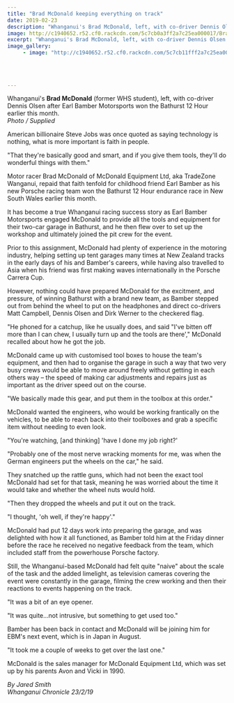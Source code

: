 ```yaml
---
title: "Brad McDonald keeping everything on track"
date: 2019-02-23
description: "Whanganui's Brad McDonald, left, with co-driver Dennis Olsen after Earl Bamber Motorsports won the Bathurst 12 Hour..."
image: http://c1940652.r52.cf0.rackcdn.com/5c7cb0a3ff2a7c25ea000017/Brad-McDonald-better.250-square23.2.19-Chron-motor-racing.jpg
excerpt: "Whanganui's Brad McDonald, left, with co-driver Dennis Olsen after Earl Bamber Motorsports won the Bathurst 12 Hour."
image_gallery:
     - image: "http://c1940652.r52.cf0.rackcdn.com/5c7cb11fff2a7c25ea000019/Brad-McDonald-other-photo.23.2.19-Chron-motor-racing.jpg"
    
    
    
    
---
```


<p>Whanganui's <strong>Brad McDonald</strong> (former WHS student), left, with co-driver Dennis Olsen after Earl Bamber Motorsports won the Bathurst 12 Hour earlier this month.<br /><em>Photo / Supplied</em></p>
<p class="element element-paragraph">American billionaire Steve Jobs was once quoted as saying technology is nothing, what is more important is faith in people.</p>
<p class="element element-paragraph">"That they're basically good and smart, and if you give them tools, they'll do wonderful things with them."</p>
<p class="element element-paragraph">Motor racer Brad McDonald of McDonald Equipment Ltd, aka TradeZone Wanganui, repaid that faith tenfold for childhood friend Earl Bamber as his new Porsche racing team won the Bathurst 12 Hour endurance race in New South Wales earlier this month.</p>
<p class="element element-paragraph">It has become a true Whanganui racing success story as Earl Bamber Motorsports engaged McDonald to provide all the tools and equipment for their two-car garage in Bathurst, and he then flew over to set up the workshop and ultimately joined the pit crew for the event.</p>
<p class="element element-paragraph">Prior to this assignment, McDonald had plenty of experience in the motoring industry, helping setting up tent garages many times at New Zealand tracks in the early days of his and Bamber's careers, while having also travelled to Asia when his friend was first making waves internationally in the Porsche Carrera Cup.</p>
<p class="element element-paragraph">However, nothing could have prepared McDonald for the excitment, and pressure, of winning Bathurst with a brand new team, as Bamber stepped out from behind the wheel to put on the headphones and direct co-drivers Matt Campbell, Dennis Olsen and Dirk Werner to the checkered flag.</p>
<p class="element element-paragraph">"He phoned for a catchup, like he usually does, and said "I've bitten off more than I can chew, I usually turn up and the tools are there'," McDonald recalled about how he got the job.</p>
<p class="element element-paragraph">McDonald came up with customised tool boxes to house the team's equipment, and then had to organise the garage in such a way that two very busy crews would be able to move around freely without getting in each others way &ndash; the speed of making car adjustments and repairs just as important as the driver speed out on the course.</p>
<p class="element element-paragraph">"We basically made this gear, and put them in the toolbox at this order."</p>
<p class="element element-paragraph">McDonald wanted the engineers, who would be working frantically on the vehicles, to be able to reach back into their toolboxes and grab a specific item without needing to even look.</p>
<p class="element element-paragraph">"You're watching, [and thinking] 'have I done my job right?'</p>
<p class="element element-paragraph">"Probably one of the most nerve wracking moments for me, was when the German engineers put the wheels on the car," he said.</p>
<p class="element element-paragraph">They snatched up the rattle guns, which had not been the exact tool McDonald had set for that task, meaning he was worried about the time it would take and whether the wheel nuts would hold.</p>
<p class="element element-paragraph">"Then they dropped the wheels and put it out on the track.</p>
<p class="element element-paragraph">"I thought, 'oh well, if they're happy'."</p>
<p class="element element-paragraph">McDonald had put 12 days work into preparing the garage, and was delighted with how it all functioned, as Bamber told him at the Friday dinner before the race he received no negative feedback from the team, which included staff from the powerhouse Porsche factory.</p>
<p class="element element-paragraph">Still, the Whanganui-based McDonald had felt quite "naive" about the scale of the task and the added limelight, as television cameras covering the event were constantly in the garage, filming the crew working and then their reactions to events happening on the track.</p>
<p class="element element-paragraph">"It was a bit of an eye opener.</p>
<p class="element element-paragraph">"It was quite...not intrusive, but something to get used too."</p>
<p class="element element-paragraph">Bamber has been back in contact and McDonald will be joining him for EBM's next event, which is in Japan in August.</p>
<p class="element element-paragraph">"It took me a couple of weeks to get over the last one."</p>
<p class="element element-paragraph">McDonald is the sales manager for McDonald Equipment Ltd, which was set up by his parents Avon and Vicki in 1990.</p>
<p class="element element-paragraph"><em>By Jared Smith</em><br /><em>Whanganui Chronicle 23/2/19</em></p>

